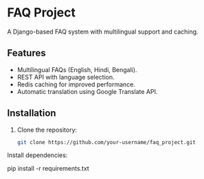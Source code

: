 # FAQ Project

A Django-based FAQ system with multilingual support and caching.

## Features
- Multilingual FAQs (English, Hindi, Bengali).
- REST API with language selection.
- Redis caching for improved performance.
- Automatic translation using Google Translate API.

## Installation
1. Clone the repository:
   ```bash
   git clone https://github.com/your-username/faq_project.git
Install dependencies:

pip install -r requirements.txt
